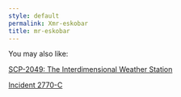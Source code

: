 ```yaml
---
style: default
permalink: Xmr-eskobar
title: mr-eskobar
---
```

You may also like:

[SCP-2049: The Interdimensional Weather Station](http://scp-wiki.net/scp-2049)

[Incident 2770-C](http://scp-wiki.net/incidentreportnullpleaseseeasupervisor)
